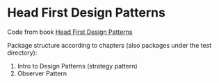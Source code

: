 # Head First Design Patterns

Code from book [Head First Design Patterns](https://www.oreilly.com/library/view/head-first-design/9781492077992/)  

Package structure according to chapters (also packages under the test directory):
1. Intro to Design Patterns (strategy pattern)
2. Observer Pattern

